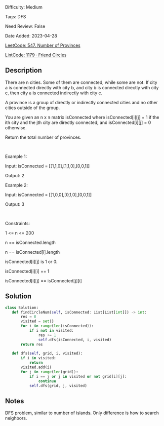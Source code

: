Difficulty: Medium

Tags: DFS

Need Review: False

Date Added: 2023-04-28

[LeetCode: 547. Number of Provinces](https://leetcode.com/problems/number-of-provinces/)

[LintCode: 1179 · Friend Circles](https://lintcode.com/problem/1179 )

## Description 

There are n cities. Some of them are connected, while some are not. If city a is connected directly with city b, and city b is connected directly with city c, then city a is connected indirectly with city c.

A province is a group of directly or indirectly connected cities and no other cities outside of the group.

You are given an n x n matrix isConnected where isConnected[i][j] = 1 if the ith city and the jth city are directly connected, and isConnected[i][j] = 0 otherwise.

Return the total number of provinces.

 

Example 1:





Input: isConnected = [[1,1,0],[1,1,0],[0,0,1]]

Output: 2



Example 2:





Input: isConnected = [[1,0,0],[0,1,0],[0,0,1]]

Output: 3



 

Constraints:



1 <= n <= 200

n == isConnected.length

n == isConnected[i].length

isConnected[i][j] is 1 or 0.

isConnected[i][i] == 1

isConnected[i][j] == isConnected[j][i]



## Solution 
 ```python 
class Solution:
    def findCircleNum(self, isConnected: List[List[int]]) -> int:
        res = 0
        visited = set()
        for i in range(len(isConnected)):
            if i not in visited:
                res += 1
                self.dfs(isConnected, i, visited)
        return res 
        
    def dfs(self, grid, i, visited):
        if i in visited:
            return
        visited.add(i)
        for j in range(len(grid)):
            if i == j or j in visited or not grid[i][j]:
                continue
            self.dfs(grid, j, visited)
 ``` 
## Notes
DFS problem, similar to number of islands. Only difference is how to search neighbors.